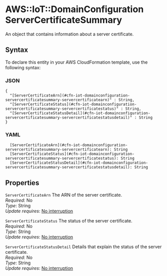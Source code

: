# AWS::IoT::DomainConfiguration ServerCertificateSummary<a name="aws-properties-iot-domainconfiguration-servercertificatesummary"></a>

An object that contains information about a server certificate\.

## Syntax<a name="aws-properties-iot-domainconfiguration-servercertificatesummary-syntax"></a>

To declare this entity in your AWS CloudFormation template, use the following syntax:

### JSON<a name="aws-properties-iot-domainconfiguration-servercertificatesummary-syntax.json"></a>

```
{
  "[ServerCertificateArn](#cfn-iot-domainconfiguration-servercertificatesummary-servercertificatearn)" : String,
  "[ServerCertificateStatus](#cfn-iot-domainconfiguration-servercertificatesummary-servercertificatestatus)" : String,
  "[ServerCertificateStatusDetail](#cfn-iot-domainconfiguration-servercertificatesummary-servercertificatestatusdetail)" : String
}
```

### YAML<a name="aws-properties-iot-domainconfiguration-servercertificatesummary-syntax.yaml"></a>

```
  [ServerCertificateArn](#cfn-iot-domainconfiguration-servercertificatesummary-servercertificatearn): String
  [ServerCertificateStatus](#cfn-iot-domainconfiguration-servercertificatesummary-servercertificatestatus): String
  [ServerCertificateStatusDetail](#cfn-iot-domainconfiguration-servercertificatesummary-servercertificatestatusdetail): String
```

## Properties<a name="aws-properties-iot-domainconfiguration-servercertificatesummary-properties"></a>

`ServerCertificateArn`  <a name="cfn-iot-domainconfiguration-servercertificatesummary-servercertificatearn"></a>
The ARN of the server certificate\.  
*Required*: No  
*Type*: String  
*Update requires*: [No interruption](https://docs.aws.amazon.com/AWSCloudFormation/latest/UserGuide/using-cfn-updating-stacks-update-behaviors.html#update-no-interrupt)

`ServerCertificateStatus`  <a name="cfn-iot-domainconfiguration-servercertificatesummary-servercertificatestatus"></a>
The status of the server certificate\.  
*Required*: No  
*Type*: String  
*Update requires*: [No interruption](https://docs.aws.amazon.com/AWSCloudFormation/latest/UserGuide/using-cfn-updating-stacks-update-behaviors.html#update-no-interrupt)

`ServerCertificateStatusDetail`  <a name="cfn-iot-domainconfiguration-servercertificatesummary-servercertificatestatusdetail"></a>
Details that explain the status of the server certificate\.  
*Required*: No  
*Type*: String  
*Update requires*: [No interruption](https://docs.aws.amazon.com/AWSCloudFormation/latest/UserGuide/using-cfn-updating-stacks-update-behaviors.html#update-no-interrupt)